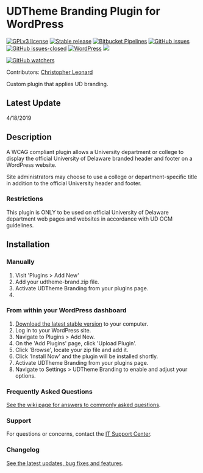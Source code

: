 # UDTheme Branding Plugin for WordPress #

[![GPLv3 license](https://img.shields.io/badge/License-GPLv3-blue.svg?style=flat-square)](LICENSE.md) [![Stable release](https://img.shields.io/github/release/UDelIT/udthemebrand.svg?style=flat-square)](releases/) [![Bitbucket Pipelines](https://img.shields.io/bitbucket/pipelines/atlassian/adf-builder-javascript.svg?style=flat-square)](https://bitbucket.org/itcssdev/udtheme-brand/src/master/bitbucket-pipelines.yml) [![GitHub issues](https://img.shields.io/github/issues/UDelIT/udthemebrand.svg?style=flat-square&colorB=red)](issues/) [![GitHub issues-closed](https://img.shields.io/github/issues-closed/UDelIT/udthemebrand.svg?style=flat-square&colorB=lightgrey)](issues?q=is%3Aissue+is%3Aclosed) [![WordPress](https://img.shields.io/wordpress/v/akismet.svg?style=flat-square)](https://github.com/UDelIT/udthemebrand) [![](https://img.shields.io/badge/php-7.2-ff69b4.svg?style=flat-square)]()

[![GitHub watchers](https://img.shields.io/github/watchers/UDelIT/udthemebrand.svg?style=social&label=Watch&maxAge=2592000)](watchers/)




Contributors: [Christopher Leonard](https://github.com/atsea)

Custom plugin that applies UD branding.

## Latest Update ##

4/18/2019

## Description ##

A WCAG compliant plugin allows a University department or college to display the official University of Delaware branded header and footer on a WordPress website.

Site administrators may choose to use a college or department-specific title in addition to the official University header and footer.

### Restrictions ###
This plugin is ONLY to be used on official University of Delaware department web pages and websites in accordance with UD OCM guidelines.

## Installation ##

### Manually ###
1. Visit 'Plugins > Add New'
2. Add your udtheme-brand.zip file.
3. Activate UDTheme Branding from your plugins page.
4.

### From within your WordPress dashboard ###

1. [Download the latest stable version](releases) to your computer.
2. Log in to your WordPress site.
3. Navigate to Plugins > Add New.
4. On the 'Add Plugins' page, click 'Upload Plugin'.
4. Click 'Browse', locate your zip file and add it.
5. Click 'Install Now' and the plugin will be installed shortly.
6. Activate UDTheme Branding from your plugins page.
7. Navigate to Settings > UDTheme Branding to enable and adjust your options.

### Frequently Asked Questions ###
[See the wiki page for answers to commonly asked questions](/wiki/FAQs).

### Support ###
For questions or concerns, contact the [IT Support Center](https://www.udel.edu/it/help/request/).

### Changelog ###
[See the latest updates, bug fixes and features](/CHANGELOG.md).
